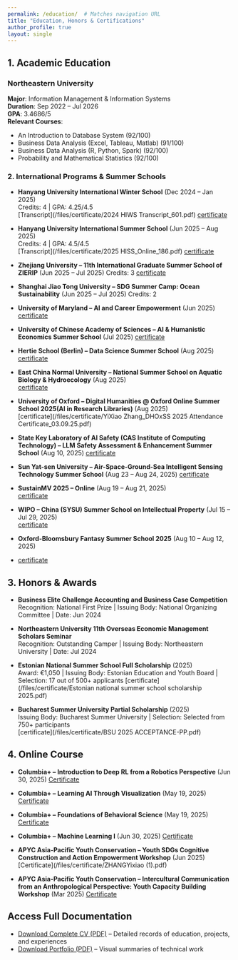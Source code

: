 ```yaml
---
permalink: /education/  # Matches navigation URL
title: "Education, Honors & Certifications"
author_profile: true
layout: single
---
```


## 1. Academic Education
### Northeastern University
**Major**: Information Management & Information Systems  
**Duration**: Sep 2022 – Jul 2026  
**GPA**: 3.4686/5  
**Relevant Courses**:  
- An Introduction to Database System (92/100)  
- Business Data Analysis (Excel, Tableau, Matlab) (91/100)  
- Business Data Analysis (R, Python, Spark) (92/100)  
- Probability and Mathematical Statistics (92/100)  


### 2. International Programs & Summer Schools
- **Hanyang University International Winter School** (Dec 2024 – Jan 2025)  
  Credits: 4 | GPA: 4.25/4.5  
  [Transcript](/files/certificate/2024 HIWS Transcript_601.pdf)   [certificate](/files/certificate/20250122153249174.pdf) 
  
- **Hanyang University International Summer School** (Jun 2025 – Aug 2025)  
  Credits: 4 | GPA: 4.5/4.5  
  [Transcript](/files/certificate/2025 HISS_Online_186.pdf)   [certificate](/files/certificate/20250814164102509.pdf) 

- **Zhejiang University – 11th International Graduate Summer School of ZIERIP** (Jun 2025 – Jul 2025)  Credits: 3 
  [certificate](/files/certificate/4_certificate_q13558882230@outlook.com_1756454036468_1.pdf)
   
- **Shanghai Jiao Tong University – SDG Summer Camp: Ocean Sustainability** (Jun 2025 – Jul 2025)  Credits: 2
    
- **University of Maryland – AI and Career Empowerment** (Jun 2025)
  [certificate](/files/certificate/ai-and-career-empowerment-yixiao-zhang.pdf)
  
- **University of Chinese Academy of Sciences – AI & Humanistic Economics Summer School** (Jul 2025)
  [certificate](/files/certificate/18202429280_ZYX.pdf)
  
- **Hertie School (Berlin) – Data Science Summer School** (Aug 2025)
  [certificate](/files/certificate/DS3_Certificate.png)

- **East China Normal University – National Summer School on Aquatic Biology & Hydroecology** (Aug 2025)  
  [certificate](/files/certificate/张一枭-结业证书.pdf)

- **University of Oxford – Digital Humanities @ Oxford  Online Summer School 2025(AI in Research Libraries)** (Aug 2025)  
  [certificate](/files/certificate/YiXiao Zhang_DHOxSS 2025 Attendance Certificate_03.09.25.pdf)

- **State Key Laboratory of AI Safety (CAS Institute of Computing Technology) – LLM Safety Assessment & Enhancement Summer School** (Aug 10, 2025)
  [certificate](/files/certificate/thumbnail_结业证书--算法安全--张一枭.png)

- **Sun Yat-sen University – Air-Space-Ground-Sea Intelligent Sensing Technology Summer School** (Aug 23 – Aug 24, 2025)
  [certificate](/files/certificate/张一枭.jpg)

- **SustainMV 2025 – Online** (Aug 19 – Aug 21, 2025)   
  [certificate](/files/certificate/Certificate_YiXiaoZhang.pdf)

- **WIPO – China (SYSU) Summer School on Intellectual Property** (Jul 15 – Jul 29, 2025)  
  [certificate](/files/certificate/wipo-sysu-ip-2025.pdf)

- **Oxford-Bloomsbury Fantasy Summer School 2025** (Aug 10 – Aug 12, 2025)
- [certificate](/files/certificate/wipo-sysu-ip-2025.pdf)

## 3. Honors & Awards
- **Business Elite Challenge Accounting and Business Case Competition**  
  Recognition: National First Prize | Issuing Body: National Organizing Committee | Date: Jun 2024
  
- **Northeastern University 11th Overseas Economic Management Scholars Seminar**  
  Recognition: Outstanding Camper | Issuing Body: Northeastern University | Date: Jul 2024
   
- **Estonian National Summer School Full Scholarship** (2025)  
  Award: €1,050 | Issuing Body: Estonian Education and Youth Board | Selection: 17 out of 500+ applicants
  [certificate](/files/certificate/Estonian national summer school scholarship 2025.pdf)

- **Bucharest Summer University Partial Scholarship** (2025)  
  Issuing Body: Bucharest Summer University | Selection: Selected from 750+ participants  
  [certificate](/files/certificate/BSU 2025 ACCEPTANCE-PP.pdf)


## 4. Online Course
- **Columbia+ – Introduction to Deep RL from a Robotics Perspective** (Jun 30, 2025)
  [Certificate](/files/certificate/j4iv5g5y_1751263184922.pdf)

- **Columbia+ – Learning AI Through Visualization** (May 19, 2025)
  [Certificate](/files/certificate/kux39nif_1747643142796.pdf)

- **Columbia+ – Foundations of Behavioral Science** (May 19, 2025)
  [Certificate](/files/certificate/rbnseb0c_1747646644965.pdf)

- **Columbia+ – Machine Learning I** (Jun 30, 2025)
  [Certificate](/files/certificate/ytt0smfv_1751266824076.pdf)

- **APYC Asia-Pacific Youth Conservation – Youth SDGs Cognitive Construction and Action Empowerment Workshop** (Jun 2025)
  [Certificate](/files/certificate/ZHANGYixiao (1).pdf)
  
- **APYC Asia-Pacific Youth Conservation – Intercultural Communication from an Anthropological Perspective: Youth Capacity Building Workshop** (Mar 2025)
  [Certificate](/files/certificate/ZHANGYixiao.pdf)  


## Access Full Documentation
- [Download Complete CV (PDF)](/files/CV.pdf) – Detailed records of education, projects, and experiences  
- [Download Portfolio (PDF)](/files/portfolio.pdf) – Visual summaries of technical work
